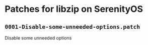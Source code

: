 # Patches for libzip on SerenityOS

## `0001-Disable-some-unneeded-options.patch`

Disable some unneeded options


